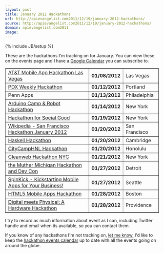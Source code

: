 ```yaml
---
layout: post
title: January 2012 Hackathons
url: http://apievangelist.com2011/12/19/january-2012-hackathons/
source: http://apievangelist.com2011/12/19/january-2012-hackathons/
domain: apievangelist.com2011
image: 
---
```

{% include JB/setup %}<p>
     These are the hackathons I'm tracking on for January. You can view these on the events page and I have a <a title="Hackathons Google Calendar" href="/events_hackathon_calendar.php">Google Calendar</a> you can subscribe to.
</p>
<table border="1" cellspacing="5" cellpadding="5" width="90%" align="center">
     <tbody>
          <tr>
               <td>
                    <a href="http://www.apievangelist.com/events/att_mobile_app_hackathon_las_vegas.php">AT&amp;T Mobile App Hackathon Las Vegas</a>
               </td>
               <td>
                    <strong>01/08/2012</strong>
               </td>
               <td>
                    Las Vegas
               </td>
          </tr>
          <tr>
               <td>
                    <a href="http://www.apievangelist.com/events/pdx_weekly_hackathon.php">PDX Weekly Hackathon</a>
               </td>
               <td>
                    <strong>01/12/2012</strong>
               </td>
               <td>
                    Portland
               </td>
          </tr>
          <tr>
               <td>
                    Penn Apps
               </td>
               <td>
                    <strong>01/13/2012</strong>
               </td>
               <td>
                    Philadelphia
               </td>
          </tr>
          <tr>
               <td>
                    <a href="http://www.apievangelist.com/events/arduino_camp__robot_hackathon.php">Arduino Camp &amp; Robot Hackathon</a>
               </td>
               <td>
                    <strong>01/14/2012</strong>
               </td>
               <td>
                    New York
               </td>
          </tr>
          <tr>
               <td>
                    <a href="http://www.apievangelist.com/events/hackathon_for_social_good.php">Hackathon for Social Good</a>
               </td>
               <td>
                    <strong>01/19/2012</strong>
               </td>
               <td>
                    New York
               </td>
          </tr>
          <tr>
               <td>
                    <a href="http://www.apievangelist.com/events/mediawiki__san_francisco_hackathon_january_2012.php">Wikipedia - San Francisco Hackathon January 2012</a>
               </td>
               <td>
                    <strong>01/20/2012</strong>
               </td>
               <td>
                    San Francisco
               </td>
          </tr>
          <tr>
               <td>
                    <a href="http://www.apievangelist.com/events/haskell_hackathon.php">Haskell Hackathon</a>
               </td>
               <td>
                    <strong>01/20/2012</strong>
               </td>
               <td>
                    Cambridge
               </td>
          </tr>
          <tr>
               <td>
                    <a href="http://www.apievangelist.com/events/citycamphnl_hackathon.php">CityCampHNL Hackathon</a>
               </td>
               <td>
                    <strong>01/20/2012</strong>
               </td>
               <td>
                    Honolulu
               </td>
          </tr>
          <tr>
               <td>
                    <a href="http://www.apievangelist.com/events/cleanweb_hackathon_nyc.php">Cleanweb Hackathon NYC</a>
               </td>
               <td>
                    <strong>01/21/2012</strong>
               </td>
               <td>
                    New York
               </td>
          </tr>
          <tr>
               <td>
                    <a href="http://www.apievangelist.com/events/the_muther_michigan_hackathon_and_dev_con.php">the Muther Michigan Hackathon and Dev Con</a>
               </td>
               <td>
                    <strong>01/27/2012</strong>
               </td>
               <td>
                    Detroit
               </td>
          </tr>
          <tr>
               <td>
                    <a href="http://www.apievangelist.com/events/spinkick__kickstarting_mobile_apps_for_your_business.php">SpinKick - Kickstarting Mobile Apps for Your Business!</a>
               </td>
               <td>
                    <strong>01/27/2012</strong>
               </td>
               <td>
                    Seattle
               </td>
          </tr>
          <tr>
               <td>
                    <a href="http://www.apievangelist.com/events/html5_mobile_apps_hackathon.php">HTML5 Mobile Apps Hackathon</a>
               </td>
               <td>
                    <strong>01/28/2012</strong>
               </td>
               <td>
                    Boston
               </td>
          </tr>
          <tr>
               <td>
                    <a href="http://www.apievangelist.com/events/digital_meets_physical_a_hardware_hackathon.php">Digital meets Physical: A Hardware Hackathon</a>
               </td>
               <td>
                    <strong>01/28/2012</strong>
               </td>
               <td>
                    Providence
               </td>
          </tr>
     </tbody>
</table>
<p>
     I try to record as much information about event as I can, including Twitter handle and email when its available, so you can contact them.
</p>
<p>
     If you know of any hackathons I'm not tracking on, <a title="Contact me" href="/contact.php">let me know.</a> I'd like to keep the <a title="hackathon event calendar" href="/events/">hackathon events calendar</a> up to date with all the events going on around the globe.
</p>
